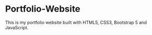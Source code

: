 # Portfolio-Website
This is my portfolio website built with HTML5, CSS3, Bootstrap 5 and JavaScript.
